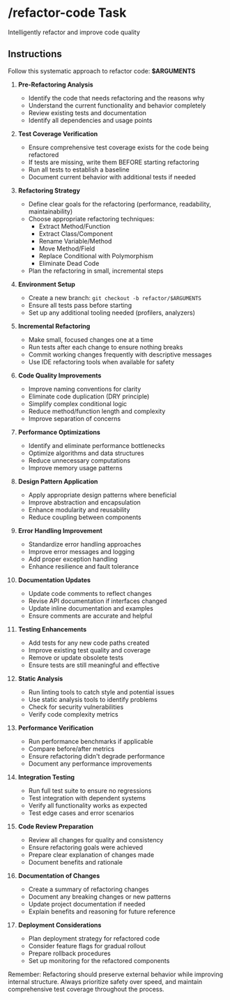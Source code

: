 # /refactor-code Task

Intelligently refactor and improve code quality

## Instructions

Follow this systematic approach to refactor code: **$ARGUMENTS**

1. **Pre-Refactoring Analysis**

    - Identify the code that needs refactoring and the reasons why
    - Understand the current functionality and behavior completely
    - Review existing tests and documentation
    - Identify all dependencies and usage points

2. **Test Coverage Verification**

    - Ensure comprehensive test coverage exists for the code being refactored
    - If tests are missing, write them BEFORE starting refactoring
    - Run all tests to establish a baseline
    - Document current behavior with additional tests if needed

3. **Refactoring Strategy**

    - Define clear goals for the refactoring (performance, readability, maintainability)
    - Choose appropriate refactoring techniques:
        - Extract Method/Function
        - Extract Class/Component
        - Rename Variable/Method
        - Move Method/Field
        - Replace Conditional with Polymorphism
        - Eliminate Dead Code
    - Plan the refactoring in small, incremental steps

4. **Environment Setup**

    - Create a new branch: `git checkout -b refactor/$ARGUMENTS`
    - Ensure all tests pass before starting
    - Set up any additional tooling needed (profilers, analyzers)

5. **Incremental Refactoring**

    - Make small, focused changes one at a time
    - Run tests after each change to ensure nothing breaks
    - Commit working changes frequently with descriptive messages
    - Use IDE refactoring tools when available for safety

6. **Code Quality Improvements**

    - Improve naming conventions for clarity
    - Eliminate code duplication (DRY principle)
    - Simplify complex conditional logic
    - Reduce method/function length and complexity
    - Improve separation of concerns

7. **Performance Optimizations**

    - Identify and eliminate performance bottlenecks
    - Optimize algorithms and data structures
    - Reduce unnecessary computations
    - Improve memory usage patterns

8. **Design Pattern Application**

    - Apply appropriate design patterns where beneficial
    - Improve abstraction and encapsulation
    - Enhance modularity and reusability
    - Reduce coupling between components

9. **Error Handling Improvement**

    - Standardize error handling approaches
    - Improve error messages and logging
    - Add proper exception handling
    - Enhance resilience and fault tolerance

10. **Documentation Updates**

    - Update code comments to reflect changes
    - Revise API documentation if interfaces changed
    - Update inline documentation and examples
    - Ensure comments are accurate and helpful

11. **Testing Enhancements**

    - Add tests for any new code paths created
    - Improve existing test quality and coverage
    - Remove or update obsolete tests
    - Ensure tests are still meaningful and effective

12. **Static Analysis**

    - Run linting tools to catch style and potential issues
    - Use static analysis tools to identify problems
    - Check for security vulnerabilities
    - Verify code complexity metrics

13. **Performance Verification**

    - Run performance benchmarks if applicable
    - Compare before/after metrics
    - Ensure refactoring didn't degrade performance
    - Document any performance improvements

14. **Integration Testing**

    - Run full test suite to ensure no regressions
    - Test integration with dependent systems
    - Verify all functionality works as expected
    - Test edge cases and error scenarios

15. **Code Review Preparation**

    - Review all changes for quality and consistency
    - Ensure refactoring goals were achieved
    - Prepare clear explanation of changes made
    - Document benefits and rationale

16. **Documentation of Changes**

    - Create a summary of refactoring changes
    - Document any breaking changes or new patterns
    - Update project documentation if needed
    - Explain benefits and reasoning for future reference

17. **Deployment Considerations**
    - Plan deployment strategy for refactored code
    - Consider feature flags for gradual rollout
    - Prepare rollback procedures
    - Set up monitoring for the refactored components

Remember: Refactoring should preserve external behavior while improving internal structure. Always prioritize safety over speed, and maintain comprehensive test coverage throughout the process.
